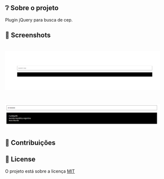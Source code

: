 
## ❔ Sobre o projeto

Plugin jQuery para busca de cep.


## 📸 Screenshots

<h1 align="center">
  <img src=".github/Captura de tela 2020-10-22 120335.png" alt="Cep" width="1000px" />
</h1>

<h1 align="center">
  <img src=".github/Captura de tela 2020-10-22 120423.png" alt="cep" width="1000px" />
</h1>


## 🤝 Contribuições

## 📜 License

O projeto está sobre a licença [MIT](./LICENSE) 